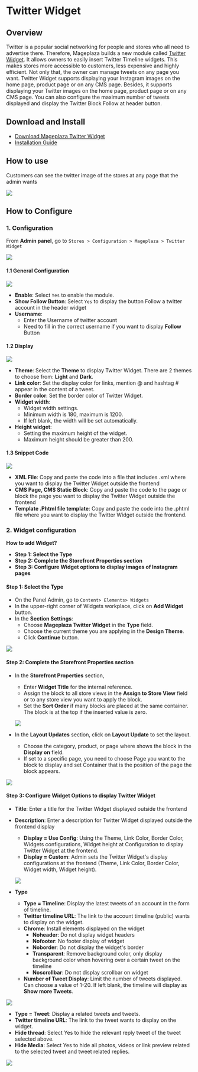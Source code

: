 # Twitter Widget 

## Overview
Twitter is a popular social networking for people and stores who all need to advertise there. Therefore, Mageplaza builds a new module called [Twitter Widget](https://www.mageplaza.com/magento-2-twitter-widget). It allows owners to easily insert Twitter Timeline widgets. This makes stores more accessible to customers, less expensive and highly efficient. Not only that, the owner can manage tweets on any page you want.
Twitter Widget supports displaying your Instagram images on the home page, product page or on any CMS page. Besides, it supports displaying your Twitter images on the home page, product page or on any CMS page. You can also configure the maximum number of tweets displayed and display the Twitter Block Follow at header button.

## Download and Install
- [Download Mageplaza Twitter Widget](https://www.mageplaza.com/magento-2-twitter-widget)
- [Installation Guide](https://www.mageplaza.com/install-magento-2-extension/)

## How to use

Customers can see the twitter image of the stores at any page that the admin wants

![](https://i.imgur.com/JNK2iT8.png)

## How to Configure

### 1. Configuration

From **Admin panel**, go to `Stores > Configuration > Mageplaza > Twitter Widget`

![](https://i.imgur.com/aeO6e0e.png)

#### 1.1 General Configuration

![](https://i.imgur.com/mVuC4E4.png)

- **Enable**: Select `Yes` to enable the module.
- **Show Follow Button**: Select `Yes` to display the button Follow a twitter account in the header widget
- **Username**:
  - Enter the Username of twitter account
  - Need to fill in the correct username if you want to display **Follow** Button
  
  
#### 1.2 Display

![](https://i.imgur.com/XmwyTW8.png)

- **Theme**: Select the **Theme** to display Twitter Widget. There are 2 themes to choose from: **Light** and **Dark**.
- **Link color**: Set the display color for links, mention @ and hashtag # appear in the content of a tweet.
- **Border color**: Set the border color of Twitter Widget.
- **Widget width**:
  - Widget width settings.
  - Minimum width is 180, maximum is 1200.
  - If left blank, the width will be set automatically.
- **Height widget**:
  - Setting the maximum height of the widget.
  - Maximum height should be greater than 200.
  
#### 1.3 Snippet Code

![](https://i.imgur.com/iKgafSQ.png)

- **XML File**: Copy and paste the code into a file that includes .xml where you want to display the Twitter Widget outside the frontend
- **CMS Page, CMS Static Block**: Copy and paste the code to the page or block the page you want to display the Twitter Widget outside the frontend
- **Template .Phtml file template**: Copy and paste the code into the .phtml file where you want to display the Twitter Widget outside the frontend.

### 2. Widget configuration
**How to add Widget?**
- **Step 1: Select the Type**
- **Step 2: Complete the Storefront Properties section**
- **Step 3: Configure Widget options to display images of Instagram pages**


#### Step 1: Select the Type
- On the Panel Admin, go to `Content> Elements> Widgets`
- In the upper-right corner of Widgets workplace, click on **Add Widget** button.
- In the **Section Settings**:
  - Choose **Mageplaza Twitter Widget** in the **Type** field.
  - Choose the current theme you are applying in the **Design Theme**.
  - Click **Continue** button.
  
![](https://i.imgur.com/K8YV2TD.png)

#### Step 2: Complete the Storefront Properties section
- In the **Storefront Properties** section,
  - Enter **Widget Title** for the internal reference.
  - Assign the block to all store views in the **Assign to Store View** field or to any store view you want to apply the block.
  - Set the **Sort Order** if many blocks are placed at the same container. The block is at the top if the inserted value is zero.
  
  ![](https://i.imgur.com/cuTjCgr.png)
  
- In the **Layout Updates** section, click on **Layout Update** to set the layout.
  - Choose the category, product, or page where shows the block in the **Display on** field.
  - If set to a specific page, you need to choose Page you want to the block to display and set Container that is the position of the page the block appears.

![](https://i.imgur.com/3UkevTT.png)

#### Step 3: Configure Widget Options to display Twitter Widget
- **Title**: Enter a title for the Twitter Widget displayed outside the frontend
- **Description**: Enter a description for Twitter Widget displayed outside the frontend
display
  - **Display = Use Config**: Using the Theme, Link Color, Border Color, Widgets configurations, Widget height at Configuration to display Twitter Widget at the frontend.
  - **Display = Custom**: Admin sets the Twitter Widget's display configurations at the frontend (Theme, Link Color, Border Color, Widget width, Widget height).
  
  ![](https://i.imgur.com/QVmT19S.png)

- **Type**
  - **Type = Timeline**: Display the latest tweets of an account in the form of timeline.
  - **Twitter timeline URL**: The link to the account timeline (public) wants to display on the widget.
  - **Chrome**: Install elements displayed on the widget
    - **Noheader**: Do not display widget headers
    - **Nofooter**: No footer display of widget
    - **Noborder**: Do not display the widget's border
    - **Transparent**: Remove background color, only display background color when hovering over a certain tweet on the timeline
    - **Noscrollbar**: Do not display scrollbar on widget
  - **Number of Tweet Display**: Limit the number of tweets displayed. Can choose a value of 1-20. If left blank, the timeline will display as **Show more Tweets**.
  
![](https://i.imgur.com/t6Xdrjg.png)

  - **Type = Tweet**: Display a related tweets and tweets.
  - **Twitter timeline URL**: The link to the tweet wants to display on the widget.
  - **Hide thread**: Select Yes to hide the relevant reply tweet of the tweet selected above.
  - **Hide Media**: Select Yes to hide all photos, videos or link preview related to the selected tweet and tweet related replies.
  
  ![](https://i.imgur.com/UNi6J38.png)
